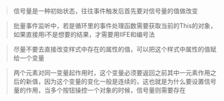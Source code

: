 > 信号量是一种初始状态，往往事件触发后首先要对信号量的值做改变

> 批量事件监听中，若是循环里的事件处理函数需要获取当前的This的对象，如果直接用i不是想要的结果，才需要用IIFE和编号法

> 尽量不要去直接改变样式中存在的属性的值，可以把这个样式中属性的值赋给一个变量

> 两个元素对同一变量起作用时，这个变量必须要返回之前其中一元素作用之后的新值，因为这个变量的变化一般是连续的，这也就是为什么要设置信号量的作用，当多个按钮操控一个对象的时候，信号量则需要存在